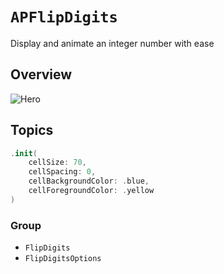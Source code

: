 # ``APFlipDigits``

Display and animate an integer number with ease

## Overview

![Hero](hero.gif)

## Topics

```swift
.init(
    cellSize: 70, 
    cellSpacing: 0, 
    cellBackgroundColor: .blue, 
    cellForegroundColor: .yellow
)
```

### Group
 
- ``FlipDigits``
- ``FlipDigitsOptions``
